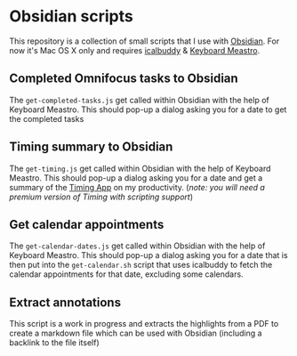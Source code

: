 # Obsidian scripts

This repository is a collection of small scripts that I use with [Obsidian](https://obsidian.md). For now it's Mac OS X only and requires [icalbuddy](https://hasseg.org/icalBuddy/) & [Keyboard Meastro](https://www.keyboardmaestro.com/main/).

## Completed Omnifocus tasks to Obsidian

The `get-completed-tasks.js` get called within Obsidian with the help of Keyboard Meastro. This should pop-up a dialog asking you for a date to get the completed tasks

## Timing summary to Obsidian

The `get-timing.js` get called within Obsidian with the help of Keyboard Meastro. This should pop-up a dialog asking you for a date and get a summary of the [Timing App](https://timingapp.com/) on my productivity. (_note: you will need a premium version of Timing with scripting support_)

## Get calendar appointments

The `get-calendar-dates.js` get called within Obsidian with the help of Keyboard Meastro. This should pop-up a dialog asking you for a date that is then put into the `get-calendar.sh` script that uses icalbuddy to fetch the calendar appointments for that date, excluding some calendars.

## Extract annotations

This script is a work in progress and extracts the highlights from a PDF to create a markdown file which can be used with Obsidian (including a backlink to the file itself)